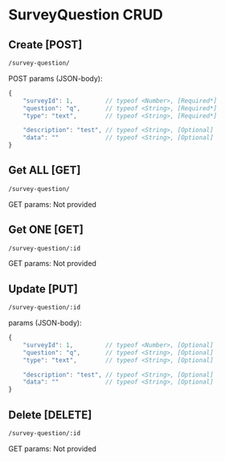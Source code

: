 # SurveyQuestion CRUD

## Create [POST]

```bash
/survey-question/
```

POST params (JSON-body):
```js
{
    "surveyId": 1,         // typeof <Number>, [Required*]
    "question": "q",       // typeof <String>, [Required*]
    "type": "text",        // typeof <String>, [Required*]

    "description": "test", // typeof <String>, [Optional]
    "data": ""             // typeof <String>, [Optional]
}
```

## Get ALL [GET]

```bash
/survey-question/
```

GET params: Not provided

## Get ONE [GET]

```bash
/survey-question/:id
```

GET params: Not provided

## Update [PUT]

```bash
/survey-question/:id
```

params (JSON-body):
```js
{
    "surveyId": 1,         // typeof <Number>, [Optional]
    "question": "q",       // typeof <String>, [Optional]
    "type": "text",        // typeof <String>, [Optional]

    "description": "test", // typeof <String>, [Optional]
    "data": ""             // typeof <String>, [Optional]
}
```

## Delete [DELETE]

```bash
/survey-question/:id
```

GET params: Not provided